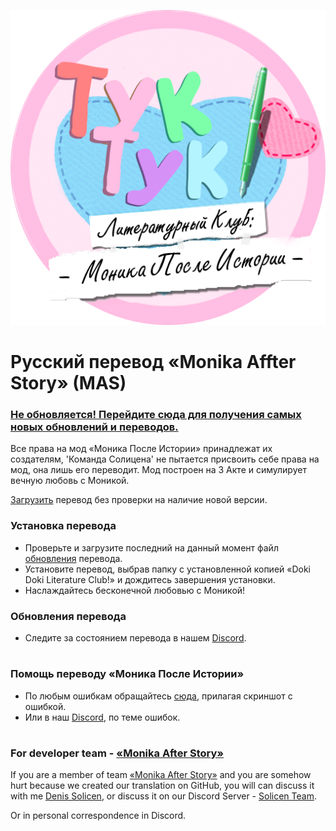 
![alt text](https://raw.githubusercontent.com/DenisSolicen/MAS-Russifier/master/github_images/rus_logo_mas.png)
# Русский перевод «Monika Affter Story» (MAS)

### [Не обновляется! Перейдите сюда для получения самых новых обновлений и переводов.](https://github.com/DenisSolicen/MAS-Russifier-NEW)

Все права на мод «Моника После Истории» принадлежат их создателям, 'Команда Солицена' не пытается присвоить себе права на мод, она лишь его переводит. Мод построен на 3 Акте и симулирует вечную любовь с Моникой.

[Загрузить](https://github.com/DenisSolicen/MAS-Russifier/releases/download/v0.8.2/DDLC_MAS_Russian.Update.0.8.2.zip) перевод без проверки на наличие новой версии.

### Установка перевода
* Проверьте и загрузите последний на данный момент файл [обновления](https://github.com/DenisSolicen/MAS-Russifier/releases) перевода.
* Установите перевод, выбрав папку с установленной копией «Doki Doki Literature Club!» и дождитесь завершения установки.
* Наслаждайтесь бесконечной любовью с Моникой!
### Обновления перевода
* Следите за состоянием перевода в нашем [Discord](https://discord.gg/ZJ3SQpV).
#
### Помощь переводу «Моника После Истории»
* По любым ошибкам обращайтесь [сюда](https://vk.com/solicent), прилагая скриншот с ошибкой.
* Или в наш [Discord](https://discord.gg/x2YHXwB), по теме ошибок.
#
### For developer team - [«Monika After Story»](https://github.com/Monika-After-Story)
If you are a member of team [«Monika After Story»](https://github.com/Monika-After-Story) and you are somehow hurt because we created our translation on GitHub, you will can discuss it with me [Denis Solicen](https://twitter.com/DenisSolicen), or discuss it on our Discord Server - [Solicen Team](https://discord.gg/ZJ3SQpV).

Or in personal correspondence in Discord.
